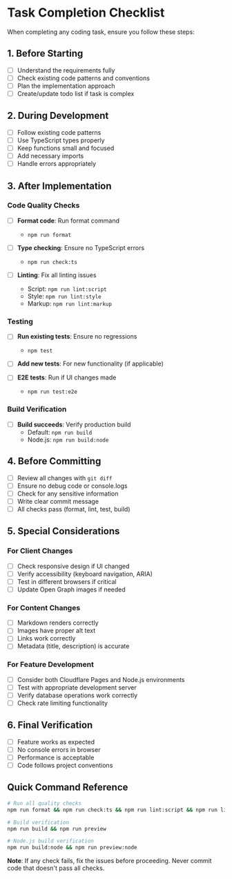 # Task Completion Checklist

When completing any coding task, ensure you follow these steps:

## 1. Before Starting

- [ ] Understand the requirements fully
- [ ] Check existing code patterns and conventions
- [ ] Plan the implementation approach
- [ ] Create/update todo list if task is complex

## 2. During Development

- [ ] Follow existing code patterns
- [ ] Use TypeScript types properly
- [ ] Keep functions small and focused
- [ ] Add necessary imports
- [ ] Handle errors appropriately

## 3. After Implementation

### Code Quality Checks

- [ ] **Format code**: Run format command
  - `npm run format`

- [ ] **Type checking**: Ensure no TypeScript errors
  - `npm run check:ts`

- [ ] **Linting**: Fix all linting issues
  - Script: `npm run lint:script`
  - Style: `npm run lint:style`
  - Markup: `npm run lint:markup`

### Testing

- [ ] **Run existing tests**: Ensure no regressions
  - `npm test`

- [ ] **Add new tests**: For new functionality (if applicable)
- [ ] **E2E tests**: Run if UI changes made
  - `npm run test:e2e`

### Build Verification

- [ ] **Build succeeds**: Verify production build
  - Default: `npm run build`
  - Node.js: `npm run build:node`

## 4. Before Committing

- [ ] Review all changes with `git diff`
- [ ] Ensure no debug code or console.logs
- [ ] Check for any sensitive information
- [ ] Write clear commit message
- [ ] All checks pass (format, lint, test, build)

## 5. Special Considerations

### For Client Changes

- [ ] Check responsive design if UI changed
- [ ] Verify accessibility (keyboard navigation, ARIA)
- [ ] Test in different browsers if critical
- [ ] Update Open Graph images if needed

### For Content Changes

- [ ] Markdown renders correctly
- [ ] Images have proper alt text
- [ ] Links work correctly
- [ ] Metadata (title, description) is accurate

### For Feature Development

- [ ] Consider both Cloudflare Pages and Node.js environments
- [ ] Test with appropriate development server
- [ ] Verify database operations work correctly
- [ ] Check rate limiting functionality

## 6. Final Verification

- [ ] Feature works as expected
- [ ] No console errors in browser
- [ ] Performance is acceptable
- [ ] Code follows project conventions

## Quick Command Reference

```bash
# Run all quality checks
npm run format && npm run check:ts && npm run lint:script && npm run lint:style && npm run lint:markup && npm test

# Build verification
npm run build && npm run preview

# Node.js build verification
npm run build:node && npm run preview:node
```

**Note**: If any check fails, fix the issues before proceeding. Never commit code that doesn't pass all checks.
